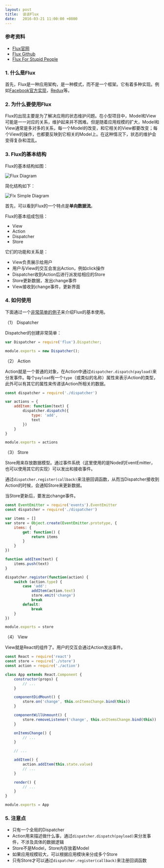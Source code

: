 ```yaml
---
layout: post
title:  谈谈Flux
date:   2016-03-21 11:00:00 +0800
---
```


### 参考资料

- [Flux官网](https://facebook.github.io/flux/)
- [Flux Github](https://github.com/facebook/flux)
- [Flux For Stupid People](http://blog.andrewray.me/flux-for-stupid-people/)

### 1. 什么是Flux

首先，Flux是一种应用架构，是一种模式，而不是一个框架。它有着多种实现。例如[Facebook官方实现]((https://github.com/facebook/flux))，[Redux](https://github.com/reactjs/redux)等。

### 2. 为什么要使用Flux

Flux的出现主要是为了解决应用的状态维护问题。在小型项目中，Model和View可能是一一对应的关系，维护起来并不困难。但是随着应用规模的扩大，Model和View通常是多对多的关系，每一个Model的改变，和它相关的View都要改变；每个View的操作，也都要反映到它相关的Model上。在这种情况下，状态的维护会变得复杂和混乱。

### 3. Flux的基本结构

Flux的基本结构如图：

![Flux Diagram]({{site.baseurl}}/images/2016-03-21-flux-diagram.png)

简化结构如下：

![Flx Simple Diagram]({{site.baseurl}}/images/2016-03-21-flux-simple-diagram.png)

首先，可以看到Flux的一个特点是**单向数据流**。

Flux的基本组成包括：

- View
- Action
- Dispatcher
- Store

它们的功能和关系是：

- View负责展示给用户
- 用户与View的交互会发出Action，例如click操作
- Dispatcher收到Action后进行派发给相应的Store
- Store更新数据，发出change事件
- View接收到change事件，更新界面

### 4. 如何使用

下面通过一个[非常简单的例子](https://github.com/simplest-demos/simplest-flux-demo)来介绍Flux的基本使用。

（1） Dispatcher

Dispatcher的创建非常简单：

```javascript
var Dispatcher = require('flux').Dispatcher;

module.exports = new Dispatcher();
```

（2） Action

Action就是一个普通的对象，在Action中通过`dispatcher.dispatch(payload)`来分发事件。每个`payload`有一个`type`（或类似的名称）属性来表示Action的类型，此外可以有其它的属性来传递该Action所相关的数据。

```javascript
const dispatcher = require('./dispatcher')

var actions = {
    addItem: function(text) {
        dispatcher.dispatch({
            type: 'add',
            text
        })
    }
}

module.exports = actions
```

（3） Store

Store用来存放数据模型。通过事件系统（这里使用的是Node的EventEmitter，也可以使用其它的实现）可以发出和接收事件。

通过`dispatcher.register(callback)`来注册回调函数，从而当Dispatcher接收到Action的时候，会通知Store来更新数据。

当Store更新后，要发出change事件。

```javascript
const EventEmitter = require('events').EventEmitter
const dispatcher = require('./dispatcher')

var items = []
var store = Object.create(EventEmitter.prototype, {
    items: {
        get: function() {
            return items
        }
    }
})

function addItem(text) {
    items.push(text)
}

dispatcher.register(function(action) {
    switch (action.type) {
        case 'add':
            addItem(action.text)
            store.emit('change')
            break
        default:
            break
    }
})

module.exports = store
```

（4） View

View就是React的组件了。用户的交互会通过Action发出事件。

```javascript
const React = require('react')
const store = require('./store')
const action = require('./action')

class App extends React.Component {
    constructor(props) {
        // ...
    }

    componentDidMount() {
        store.on('change', this.onItemsChange.bind(this))
    }

    componentWillUnmount() {
        store.removeListener('change', this.onItemsChange.bind(this))
    }

    onItemsChange() {
        // ...
    }

    // ...

    addItem() {
        action.addItem(this.state.value)
        // ...
    }

    render() {
        // ...
    }
}

module.exports = App
```

### 5. 注意点

- 只有一个全局的Dispatcher
- Action用来描述做什么事，通过`dispatcher.dispatch(payload)`来分发事件，不涉及具体的数据逻辑
- Store不是Model，Store内存放着Model
- 如果应用规模较大，可以根据应用模块来分成多个Store
- 只有Store才可以通过`dispatcher.register(callback)`来注册回调函数